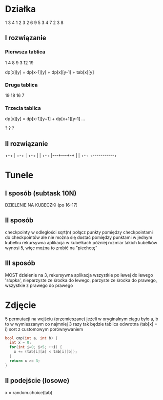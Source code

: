 # Działka
1 3 4 1
2 3 2 6
9 5 3 4
7 2 3 8

## I rozwiązanie
### Pierwsza tablica

1  4  8  9
3
12
19

dp[x][y] = dp[x-1][y] + dp[x][y-1] + tab[x][y]

### Druga tablica

19
18
16
7

### Trzecia tablica

dp[x][y] = dp[x-1][y+1] + dp[x+1][y-1] ...

? ? ?

## II rozwiązanie
+-+
| +-+
|   +-+
|   | +-+
|---+---+-+
|   |     +-+
+-----------+

# Tunele
## I sposób (subtask 10N)
DZIELENIE NA KUBECZKI (po 16-17)

## II sposób
checkpointy w odległości sqrt(n)
połącz punkty pomiędzy checkpointami do checkpointów
ale nie można się dostać pomiędzy punktami w jednym kubełku
rekursywna aplikacja w kubełkach
później rozmiar takich kubełków wynosi 5, więc można to zrobić na "piechotę"

## III sposób
MOST
dzielenie na 3, rekursywna aplikacja
wszystkie po lewej do lewego 'słupka', nieparzyste ze środka do lewego,
parzyste ze środka do prawego, wszystkie z prawego do prawego

# Zdjęcie
5 permutacji na wejściu (przemieszane)
jeżeli w oryginalnym ciągu było a, b to w wymieszanym co najmniej 3 razy tak będzie
tablica odwrotna (tab[x] = i)
sort z customowym porównywaniem
```cpp
bool cmp(int a, int b) {
  int x = 0;
  for(int i=0; i<5; ++i) {
    x += (tab[i][a] < tab[i][b]);
  }
  return x >= 3;
}
```

## II podejście (losowe)
x = random.choice(tab)

